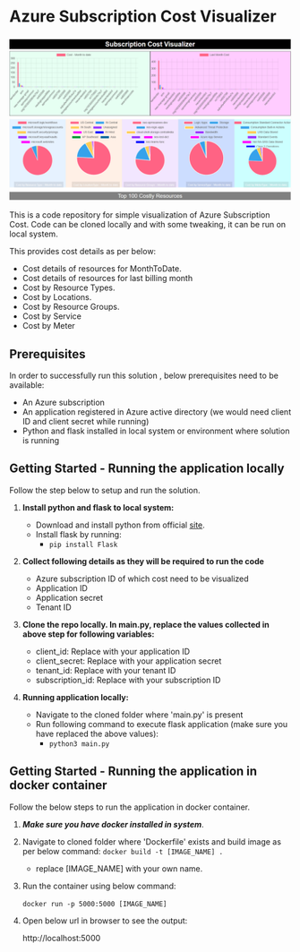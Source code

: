 # Azure Subscription Cost Visualizer

![img.png](img.png)

This is a code repository for simple visualization of Azure Subscription Cost. Code can be cloned locally and with some tweaking, it can be run on local system.

This provides cost details as per below:

- Cost details of resources for MonthToDate.
- Cost details of resources for last billing month
- Cost by Resource Types.
- Cost by Locations.
- Cost by Resource Groups.
- Cost by Service
- Cost by Meter

## Prerequisites

In order to successfully run this solution , below prerequisites need to be available:

- An Azure subscription
- An application registered in Azure active directory (we would need client ID and client secret while running)
- Python and flask installed in local system or environment where solution is running

## Getting Started - Running the application locally

Follow the step below to setup and run the solution.

1. **Install python and flask to local system:**
   - Download and install python from official [site](https://www.python.org/downloads/).
   - Install flask by running:
     - `pip install Flask`

2. **Collect following details as they will be required to run the code** 
   - Azure subscription ID of which cost need to be visualized
   - Application ID 
   - Application secret
   - Tenant ID

3. **Clone the repo locally. In main.py, replace the values collected in above step for following variables:**
   - client_id: Replace with your application ID
   - client_secret: Replace with your application secret
   - tenant_id: Replace with your tenant ID
   - subscription_id: Replace with your subscription ID

4. **Running application locally:**

   - Navigate to the cloned folder where 'main.py' is present
   - Run following command to execute flask application (make sure you have replaced the above values):
     - `python3 main.py`

## Getting Started - Running the application in docker container

Follow the below steps to run the application in docker container.

1. ***Make sure you have docker installed in system***.
2. Navigate to cloned folder where 'Dockerfile' exists and build image as per below command:
   `docker build -t [IMAGE_NAME] .`

   - replace [IMAGE_NAME] with your own name.
3. Run the container using below command:
   
   `docker run -p 5000:5000 [IMAGE_NAME]`
4. Open below url in browser to see the output:
   
   http://localhost:5000